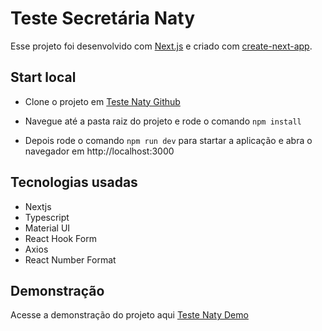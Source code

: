 # Teste Secretária Naty

Esse projeto foi desenvolvido com [Next.js](https://nextjs.org/) e criado com [create-next-app](https://github.com/vercel/next.js/tree/canary/packages/create-next-app).

## Start local

- Clone o projeto em [Teste Naty Github](https://github.com/diegohyenna/teste-naty)

- Navegue até a pasta raiz do projeto e rode o comando `npm install`

- Depois rode o comando `npm run dev` para startar a aplicação e abra o navegador em http://localhost:3000

## Tecnologias usadas

- Nextjs
- Typescript
- Material UI
- React Hook Form
- Axios
- React Number Format

## Demonstração

Acesse a demonstração do projeto aqui [Teste Naty Demo](https://teste-naty-teal.vercel.app)
